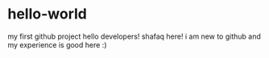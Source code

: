 # hello-world
my first github project
hello developers!
shafaq here! i am new to github and my experience is good here :)
